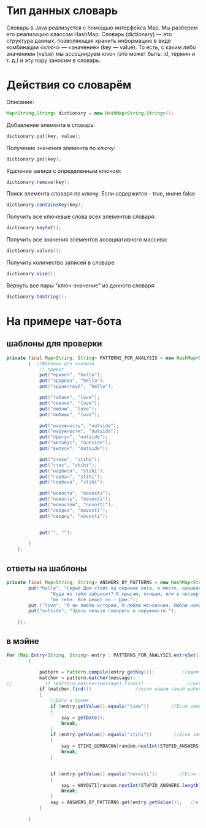 # Тип данных словарь
Словарь в Java реализуется с помощью интерфейса Map. Мы разберем его реализацию классом HashMap. 
Словарь (dictionary) — это структура данных, позволяющая хранить информацию в виде комбинации «ключ» — «значение» (key — value). То есть, с каким либо значением (value) мы ассоциируем ключ (это может быть: id, термин и т. д.) и эту пару заносим в словарь.

# Действия со словарём
Описание:
```Java
Map<String,String> dictionary = new HashMap<String,String>();
```

Добавление элемента в словарь:
```Java
dictionary.put(key, value);
```
Получение значения элемента по ключу:
```Java
dictionary.get(key);
```
Удаление записи с определенным ключом:
```Java
dictionary.remove(key);
```
Поиск элемента словаря по ключу. Если содержится - true, иначе false
```Java
dictionary.containsKey(key);
```
Получить все ключевые слова всех элементов словаря:
```Java
dictionary.keySet();
```
Получить все значения элементов ассоциативного массива:
```Java
dictionary.values();
```
Получить количество записей в словаре:
```Java
dictionary.size();
```
Вернуть все пары "ключ-значение" из данного словаря:
```Java
dictionary.toString();
```

# На примере чат-бота
## шаблоны для проверки
```Java
private final Map<String, String> PATTERNS_FOR_ANALYSIS = new HashMap<String, String>() {
        {  //Шаблоны для анализа
            // привет
            put("привет", "hello");
            put("здорово", "hello");
            put("здравствуй", "hello");

            put("табаки", "love");
            put("сказка", "love");
            put("люблю", "love");
            put("любишь", "love");

            put("наружность", "outside");
            put("наружности", "outside");
            put("прыгун", "outside");
            put("автобус", "outside");
            put("выпуск", "outside");

            put("стихи", "stihi");
            put("стих", "stihi");
            put("надписи", "stihi");
            put("горбач", "stihi");
            put("горбача", "stihi");

            put("новости", "novosti");
            put("новость", "novosti");
            put("новостей", "novosti");
            put("сводка", "novosti");
            put("сводку", "novosti");


            put("", "");

        }
    };
```

## ответы на шаблоны
```Java
private final Map<String, String> ANSWERS_BY_PATTERNS = new HashMap<String, String>() {{    //Ответы по ключам
        put("hello", "Серый Дом стоит на окраине леса, в месте, называемом Расчёсками.\n" +
                "Куда же тебя забросит? К крысам, птицам, или в четвертую? Это решать точно\n" +
                "не тебе. Всё решит он - Дом.");
        put ("love", "Я не люблю истории. Я люблю мгновения. Люблю ночь больше утра, луну больше солнца,\n а здесь и сейчас, больше любого где-то потом.");
        put("outside", "Здесь нельзя говорить о наружности.");

    }};
```
## в мэйне
```Java
for (Map.Entry<String, String> entry : PATTERNS_FOR_ANALYSIS.entrySet())
        {

            pattern = Pattern.compile(entry.getKey());          //ищем нужный нам шаблон
            matcher = pattern.matcher(message);
//            if (pattern.matcher(message).find())                //если нашли такой шаблон
            if (matcher.find())                //если нашли такой шаблон
            {
                //Дата и время
                if (entry.getValue().equals("time"))        //Если запрос был на время
                {
                    say = getDate();
                    break;
                }
                if (entry.getValue().equals("stihi"))        //Если запрос был на время
                {
                    say = STIHI_GORBACHA[random.nextInt(STUPID_ANSWERS.length)];
                    break;
                }


                if (entry.getValue().equals("novosti"))        //Если запрос был на время
                {
                    say = NOVOSTI[random.nextInt(STUPID_ANSWERS.length)];
                    break;
                }
                say = ANSWERS_BY_PATTERNS.get(entry.getValue());   //и обращаемся по найденному к ответам
            }

        }
```
